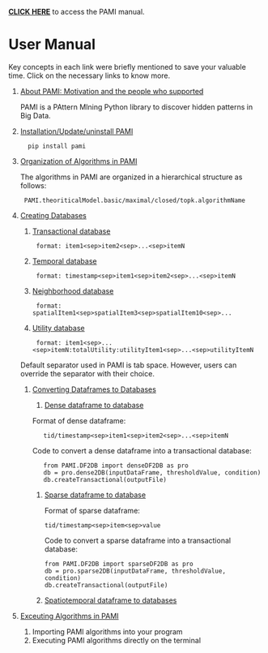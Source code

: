**[CLICK HERE](manual.html)** to access the PAMI manual.

# User Manual 
Key concepts in each link were briefly mentioned to save your valuable time. Click on the necessary links to know more.

1. [About PAMI: Motivation and the people who supported](aboutPAMI.html)
   
   PAMI is a PAttern MIning Python library to discover hidden patterns in Big Data.

2. [Installation/Update/uninstall PAMI](installation.html)
   
         pip install pami
   
3. [Organization of Algorithms in PAMI](organization.html)
   
   The algorithms in PAMI are organized in a hierarchical structure as follows: 
   
        PAMI.theoriticalModel.basic/maximal/closed/topk.algorithmName
   
4. [Creating Databases](createDatabases.html)
   
    1. [Transactional database](transactionalDatabase.html)
       
            format: item1<sep>item2<sep>...<sep>itemN
       
    1. [Temporal database](temporalDatabase.html)

            format: timestamp<sep>item1<sep>item2<sep>...<sep>itemN
    1. [Neighborhood database](neighborhoodDatabase.html)
            
            format: spatialItem1<sep>spatialItem3<sep>spatialItem10<sep>...
       
    1. [Utility database](utilityDatabase.html)
       
            format: item1<sep>...<sep>itemN:totalUtility:utilityItem1<sep>...<sep>utilityItemN
    
    Default separator used in PAMI is tab space. However, users can override the separator with their choice.
   
   1. [Converting Dataframes to Databases](df2db.html)
      1. [Dense dataframe to database](denseDF2DB.html)
      
      Format of dense dataframe:
      
             tid/timestamp<sep>item1<sep>item2<sep>...<sep>itemN
      
      Code to convert a dense dataframe into a transactional database:

             from PAMI.DF2DB import denseDF2DB as pro
             db = pro.dense2DB(inputDataFrame, thresholdValue, condition)
             db.createTransactional(outputFile)

      1. [Sparse dataframe to database](sparseDF2DB.html)

          Format of sparse dataframe:
       
             tid/timestamp<sep>item<sep>value

          Code to convert a sparse dataframe into a transactional database:
      
             from PAMI.DF2DB import sparseDF2DB as pro
             db = pro.sparse2DB(inputDataFrame, thresholdValue, condition)
             db.createTransactional(outputFile)

      2. [Spatiotemporal dataframe to databases](stDF2DB.html)
   
5. [Exceuting Algorithms in PAMI](utilization.html)    
   1. Importing PAMI algorithms into your program
   1. Executing PAMI algorithms directly on the terminal